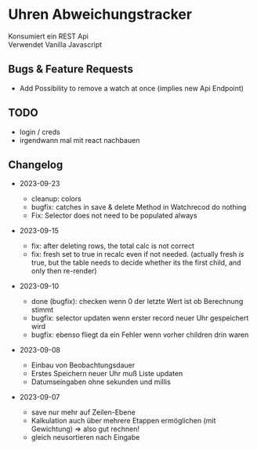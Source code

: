 # Uhren Abweichungstracker

Konsumiert ein REST Api  
Verwendet Vanilla Javascript

## Bugs & Feature Requests

-   Add Possibility to remove a watch at once (implies new Api Endpoint)

## TODO

-   login / creds
-   irgendwann mal mit react nachbauen

## Changelog

-   2023-09-23

    -   cleanup: colors
    -   bugfix: catches in save & delete Method in Watchrecod do nothing
    -   Fix: Selector does not need to be populated always

-   2023-09-15

    -   fix: after deleting rows, the total calc is not correct
    -   fix: fresh set to true in recalc even if not needed. (actually fresh
        _is_ true, but the table needs to decide whether its the first child,
        and only then re-render)

-   2023-09-10
    -   done (bugfix): checken wenn 0 der letzte Wert ist ob Berechnung stimmt
    -   bugfix: selector updaten wenn erster record neuer Uhr gespeichert wird
    -   bugfix: ebenso fliegt da ein Fehler wenn vorher children drin waren
-   2023-09-08
    -   Einbau von Beobachtungsdauer
    -   Erstes Speichern neuer Uhr muß Liste updaten
    -   Datumseingaben ohne sekunden und millis
-   2023-09-07
    -   save nur mehr auf Zeilen-Ebene
    -   Kalkulation auch über mehrere Etappen ermöglichen (mit Gewichtung) =>
        also gut rechnen!
    -   gleich neusortieren nach Eingabe
